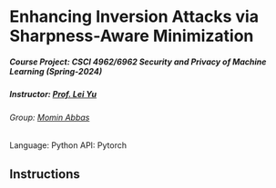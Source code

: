 # Enhancing Inversion Attacks via Sharpness-Aware Minimization
##### Course Project: CSCI 4962/6962 Security and Privacy of Machine Learning (Spring-2024) 
##### Instructor: [Prof. Lei Yu](https://leiyucs.github.io/)
###### Group: [Momin Abbas](https://mominabbas.github.io/)
Language: Python
API: Pytorch


## Instructions

